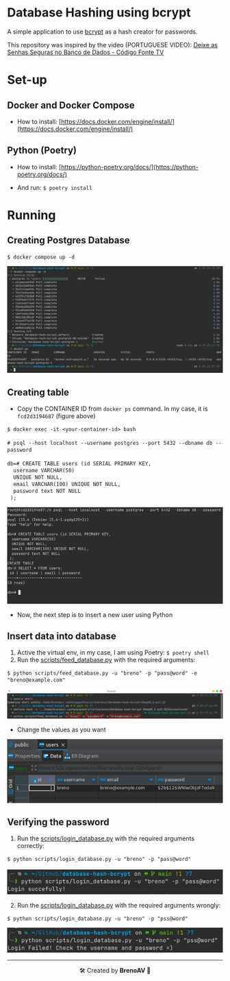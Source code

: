 # Database Hashing using bcrypt

A simple application to use [bcrypt](https://en.wikipedia.org/wiki/Bcrypt) as a hash creator for passwords.

This repository was inspired by the video (PORTUGUESE VIDEO): [Deixe as Senhas Seguras no Banco de Dados - Código Fonte TV](https://www.youtube.com/watch?v=ddeyj_Zs8Jc)

# Set-up

## Docker and Docker Compose 

- How to install: [https://docs.docker.com/engine/install/](https://docs.docker.com/engine/install/)

## Python (Poetry)

- How to install: [https://python-poetry.org/docs/](https://python-poetry.org/docs/)

- And run: `$ poetry install`

# Running

## Creating Postgres Database

```console
$ docker compose up -d
```

![Creating a Postgres Database using Docker Compose](./imgs/docker-compose-successfully.png) 

## Creating table

- Copy the CONTAINER ID from `docker ps` command. In my case, it is `fcd2d3194687` (figure above)

```console
$ docker exec -it <your-container-id> bash

# psql --host localhost --username postgres --port 5432 --dbname db --password

db=# CREATE TABLE users (id SERIAL PRIMARY KEY,
  username VARCHAR(50)
  UNIQUE NOT NULL,
  email VARCHAR(100) UNIQUE NOT NULL,
  password text NOT NULL
 );
```

![Created table](./imgs/postgres-table-created.png)

- Now, the next step is to insert a new user using Python

## Insert data into database

1. Active the virtual env, in my case, I am using Poetry: `$ poetry shell`
2. Run the [scripts/feed_database.py](scripts/feed_database.py) with the required arguments:

```console
$ python scripts/feed_database.py -u "breno" -p "pass@word" -e "breno@example.com"
```

![Execution of the feed script](./imgs/feed-script.png)

- Change the values as you want

![dbeaver visualization](./imgs/dbeaver-table.png)

## Verifying the password

1. Run the [scripts/login_database.py](scripts/login_database.py) with the required arguments correctly:

```console
$ python scripts/login_database.py -u "breno" -p "pass@word" 
```

![Login successfully example](./imgs/login-successfully.png)

2. Run the [scripts/login_database.py](scripts/login_database.py) with the required arguments wrongly:

```console
$ python scripts/login_database.py -u "breno" -p "pss@word"
```

![Login failed example](./imgs/login-failed.png)

---

<p align='center'>
🛠️ Created by <strong>BrenoAV<strong> 🚀
</p>
